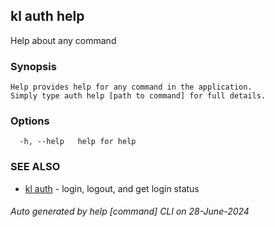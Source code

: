 ## kl auth help

Help about any command

### Synopsis

```
Help provides help for any command in the application.
Simply type auth help [path to command] for full details.
```

### Options

```
  -h, --help   help for help
```

### SEE ALSO

* [kl auth](kl_auth.md)  - login, logout, and get login status

###### Auto generated by help [command] CLI on 28-June-2024
